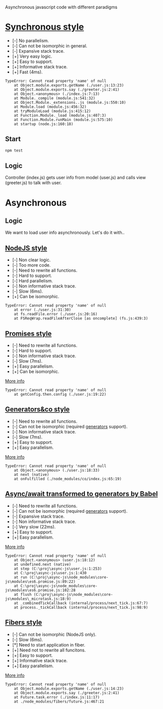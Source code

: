 Asynchronous javascript code with different paradigms

# [Synchronous style](https://github.com/nin-jin/async-js/compare/sync?diff=unified&name=sync)

* [-] No parallelism.
* [-] Can not be isomorphic in general.
* [-] Expansive stack trace.
* [+] Very easy logic.
* [+] Easy to support.
* [+] Informative stack trace.
* [+] Fast (4ms).

```
TypeError: Cannot read property 'name' of null
    at Object.module.exports.getName (./user.js:13:23)
    at Object.module.exports.say (./greeter.js:2:41)
    at Object.<anonymous> (./index.js:7:13)
    at Module._compile (module.js:541:32)
    at Object.Module._extensions..js (module.js:550:10)
    at Module.load (module.js:456:32)
    at tryModuleLoad (module.js:415:12)
    at Function.Module._load (module.js:407:3)
    at Function.Module.runMain (module.js:575:10)
    at startup (node.js:160:18)
```

## Start
```sh
npm test
```

## Logic

Controller (index.js) gets user info from model (user.js) and calls view (greeter.js) to talk with user.

# Asynchronous

## Logic

We want to load user info asynchronously. Let's do it with..

## [NodeJS style](https://github.com/nin-jin/async-js/compare/sync...async-nodejs)

* [-] Non clear logic.
* [-] Too more code.
* [-] Need to rewrite all functions.
* [-] Hard to support.
* [-] Hard parallelism.
* [-] Non informative stack trace.
* [-] Slow (6ms).
* [+] Can be isomorphic.

```
TypeError: Cannot read property 'name' of null
    at error (./user.js:31:30)
    at fs.readFile.error (./user.js:20:16)
    at FSReqWrap.readFileAfterClose [as oncomplete] (fs.js:439:3)
```

## [Promises style](https://github.com/nin-jin/async-js/compare/sync...async-promises)

* [-] Need to rewrite all functions.
* [-] Hard to support.
* [-] Non informative stack trace.
* [-] Slow (7ms).
* [+] Easy parallelism.
* [+] Can be isomorphic.

[More info](https://learn.javascript.ru/promise)

```
TypeError: Cannot read property 'name' of null
    at getConfig.then.config (./user.js:19:22)
```

## [Generators&co style](https://github.com/nin-jin/async-js/compare/sync...async-generators-co)

* [-] Need to rewrite all functions.
* [-] Can not be isomorphic (required [generators](https://developer.mozilla.org/en-US/docs/Web/JavaScript/Guide/Iterators_and_Generators) support).
* [-] Non informative stack trace.
* [-] Slow (7ms).
* [+] Easy to support.
* [+] Easy parallelism.

[More info](https://www.npmjs.com/package/co)

```
TypeError: Cannot read property 'name' of null
    at Object.<anonymous> (./user.js:18:33)
    at next (native)
    at onFulfilled (./node_modules/co/index.js:65:19)
```

## [Async/await transformed to generators by Babel](https://github.com/nin-jin/async-js/compare/sync...async-await-babel)

* [-] Need to rewrite all functions.
* [-] Can not be isomorphic (required [generators](https://developer.mozilla.org/en-US/docs/Web/JavaScript/Guide/Iterators_and_Generators) support).
* [-] Expansive stack trace.
* [-] Non informative stack trace.
* [-] Very slow (22ms).
* [+] Easy to support.
* [+] Easy parallelism.

[More info](https://babeljs.io/docs/plugins/transform-async-to-generator/)

```
TypeError: Cannot read property 'name' of null
    at Object.<anonymous> (user.js:18:12)
    at undefined.next (native)
    at step (C:\proj\async-js\user.js:1:253)
    at C:\proj\async-js\user.js:1:430
    at run (C:\proj\async-js\node_modules\core-js\modules\es6.promise.js:89:22)
    at C:\proj\async-js\node_modules\core-js\modules\es6.promise.js:102:28
    at flush (C:\proj\async-js\node_modules\core-js\modules\_microtask.js:18:9)
    at _combinedTickCallback (internal/process/next_tick.js:67:7)
    at process._tickCallback (internal/process/next_tick.js:98:9)
```

## [Fibers style](https://github.com/nin-jin/async-js/compare/sync...async-fibers)

* [-] Can not be isomorphic (NodeJS only).
* [-] Slow (6ms).
* [*] Need to start application in fiber.
* [+] Need not to rewrite all funcitons.
* [+] Easy to support.
* [+] Informative stack trace.
* [+] Easy parallelism.

[More info](https://github.com/laverdet/node-fibers)

```
TypeError: Cannot read property 'name' of null
    at Object.module.exports.getName (./user.js:14:23)
    at Object.module.exports.say (./greeter.js:2:41)
    at Future.task.error (./index.js:11:17)
    at ./node_modules/fibers/future.js:467:21
```
